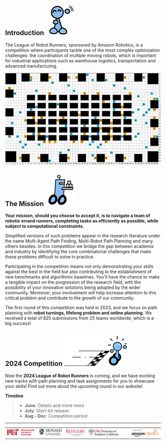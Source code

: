 ## Introduction ![r8](./external_page_resource/robots/r8_s.jpg)

The League of Robot Runners, sponsored by Amazon Robotics, is a competition where participants tackle one of the most complex optimization challenges: the coordination of multiple moving robots, which is important for industrial applications such as warehouse logistics, transportation and advanced manufacturing.

![demo](./external_page_resource/images/warehouse-demo_landing2.gif)

## The Mission ![r1](./external_page_resource/robots/r1_s.png)

**Your mission, should you choose to accept it, is to navigate a team of robotic errand runners, completing tasks as efficiently as possible, while subject to computational constraints.**


Simplified versions of such problems appear in the research literature under the name Multi-Agent Path Finding, Multi-Robot Path Planning and many others besides. In this competition we bridge the gap between academia and industry by identifying the core combinatorial challenges that make these problems difficult to solve in practice.

Participating in the competition means not only demonstrating your skills against the best in the field but also contributing to the establishment of new benchmarks and algorithmic baselines. You'll have the chance to make a tangible impact on the progression of the research field, with the possibility of your innovative solutions being adopted by the wider community. Moreover, your involvement will help increase attention to this critical problem and contribute to the growth of our community. 

The first round of this competition was held in 2023, and we focus on path planning with **robot turnings, lifelong problem and online planning**. We received a total of 825 submissions from 25 teams worldwide, which is a big success! 

## 2024 Competition ![r7](./external_page_resource/robots/robot_racewinner_s.png)
Now the **2024 League of Robot Runners** is coming, and we have exciting new tracks with path planning and task assignments for you to showcase your skills! Find out more about the upcoming round in our website!

**Timeline**
> - **June**: Details and more news
> - **July**:  Start-kit release
> - **Aug - Dec**: Competition period

---

|     |     |     |     |     |     |     |
|:---:|:---:|:---:|:---:|:---:|:---:|:---:|
|![](./external_page_resource/logos/mit_logo.png) | ![](./external_page_resource/logos/monash_logo.png) | ![](./external_page_resource/logos/rutgers_logo.png) | ![](./external_page_resource/logos/usc_logo.png) |  |   | ![](./external_page_resource/logos/amazon_robotics_logo.png)|
